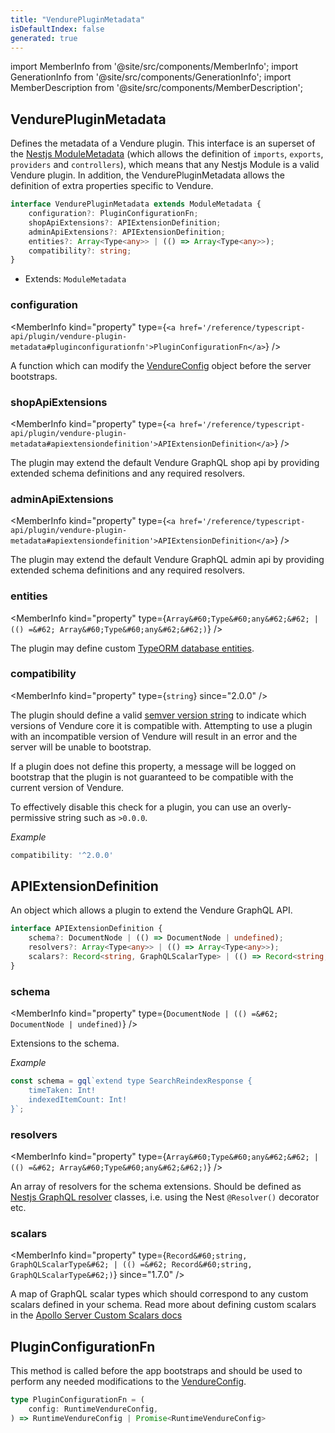 ```yaml
---
title: "VendurePluginMetadata"
isDefaultIndex: false
generated: true
---
```

<!-- This file was generated from the Vendure source. Do not modify. Instead, re-run the "docs:build" script -->
import MemberInfo from '@site/src/components/MemberInfo';
import GenerationInfo from '@site/src/components/GenerationInfo';
import MemberDescription from '@site/src/components/MemberDescription';


## VendurePluginMetadata

<GenerationInfo sourceFile="packages/core/src/plugin/vendure-plugin.ts" sourceLine="23" packageName="@bb-vendure/core" />

Defines the metadata of a Vendure plugin. This interface is an superset of the [Nestjs ModuleMetadata](https://docs.nestjs.com/modules)
(which allows the definition of `imports`, `exports`, `providers` and `controllers`), which means
that any Nestjs Module is a valid Vendure plugin. In addition, the VendurePluginMetadata allows the definition of
extra properties specific to Vendure.

```ts title="Signature"
interface VendurePluginMetadata extends ModuleMetadata {
    configuration?: PluginConfigurationFn;
    shopApiExtensions?: APIExtensionDefinition;
    adminApiExtensions?: APIExtensionDefinition;
    entities?: Array<Type<any>> | (() => Array<Type<any>>);
    compatibility?: string;
}
```
* Extends: <code>ModuleMetadata</code>



<div className="members-wrapper">

### configuration

<MemberInfo kind="property" type={`<a href='/reference/typescript-api/plugin/vendure-plugin-metadata#pluginconfigurationfn'>PluginConfigurationFn</a>`}   />

A function which can modify the <a href='/reference/typescript-api/configuration/vendure-config#vendureconfig'>VendureConfig</a> object before the server bootstraps.
### shopApiExtensions

<MemberInfo kind="property" type={`<a href='/reference/typescript-api/plugin/vendure-plugin-metadata#apiextensiondefinition'>APIExtensionDefinition</a>`}   />

The plugin may extend the default Vendure GraphQL shop api by providing extended
schema definitions and any required resolvers.
### adminApiExtensions

<MemberInfo kind="property" type={`<a href='/reference/typescript-api/plugin/vendure-plugin-metadata#apiextensiondefinition'>APIExtensionDefinition</a>`}   />

The plugin may extend the default Vendure GraphQL admin api by providing extended
schema definitions and any required resolvers.
### entities

<MemberInfo kind="property" type={`Array&#60;Type&#60;any&#62;&#62; | (() =&#62; Array&#60;Type&#60;any&#62;&#62;)`}   />

The plugin may define custom [TypeORM database entities](https://typeorm.io/#/entities).
### compatibility

<MemberInfo kind="property" type={`string`}  since="2.0.0"  />

The plugin should define a valid [semver version string](https://www.npmjs.com/package/semver) to indicate which versions of
Vendure core it is compatible with. Attempting to use a plugin with an incompatible
version of Vendure will result in an error and the server will be unable to bootstrap.

If a plugin does not define this property, a message will be logged on bootstrap that the plugin is not
guaranteed to be compatible with the current version of Vendure.

To effectively disable this check for a plugin, you can use an overly-permissive string such as `>0.0.0`.

*Example*

```ts
compatibility: '^2.0.0'
```


</div>


## APIExtensionDefinition

<GenerationInfo sourceFile="packages/core/src/plugin/vendure-plugin.ts" sourceLine="74" packageName="@bb-vendure/core" />

An object which allows a plugin to extend the Vendure GraphQL API.

```ts title="Signature"
interface APIExtensionDefinition {
    schema?: DocumentNode | (() => DocumentNode | undefined);
    resolvers?: Array<Type<any>> | (() => Array<Type<any>>);
    scalars?: Record<string, GraphQLScalarType> | (() => Record<string, GraphQLScalarType>);
}
```

<div className="members-wrapper">

### schema

<MemberInfo kind="property" type={`DocumentNode | (() =&#62; DocumentNode | undefined)`}   />

Extensions to the schema.

*Example*

```ts
const schema = gql`extend type SearchReindexResponse {
    timeTaken: Int!
    indexedItemCount: Int!
}`;
```
### resolvers

<MemberInfo kind="property" type={`Array&#60;Type&#60;any&#62;&#62; | (() =&#62; Array&#60;Type&#60;any&#62;&#62;)`}   />

An array of resolvers for the schema extensions. Should be defined as [Nestjs GraphQL resolver](https://docs.nestjs.com/graphql/resolvers-map)
classes, i.e. using the Nest `@Resolver()` decorator etc.
### scalars

<MemberInfo kind="property" type={`Record&#60;string, GraphQLScalarType&#62; | (() =&#62; Record&#60;string, GraphQLScalarType&#62;)`}  since="1.7.0"  />

A map of GraphQL scalar types which should correspond to any custom scalars defined in your schema.
Read more about defining custom scalars in the
[Apollo Server Custom Scalars docs](https://www.apollographql.com/docs/apollo-server/schema/custom-scalars)


</div>


## PluginConfigurationFn

<GenerationInfo sourceFile="packages/core/src/plugin/vendure-plugin.ts" sourceLine="112" packageName="@bb-vendure/core" />

This method is called before the app bootstraps and should be used to perform any needed modifications to the <a href='/reference/typescript-api/configuration/vendure-config#vendureconfig'>VendureConfig</a>.

```ts title="Signature"
type PluginConfigurationFn = (
    config: RuntimeVendureConfig,
) => RuntimeVendureConfig | Promise<RuntimeVendureConfig>
```
